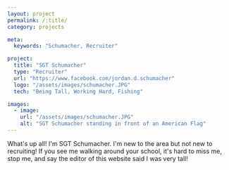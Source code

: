 ```yaml
---
layout: project
permalink: /:title/
category: projects

meta:
  keywords: "Schumacher, Recruiter"

project:
  title: "SGT Schumacher"
  type: "Recruiter"
  url: "https://www.facebook.com/jordan.d.schumacher"
  logo: "/assets/images/schumacher.JPG"
  tech: "Being Tall, Working Hard, Fishing"

images:
  - image:
    url: "/assets/images/schumacher.JPG"
    alt: "SGT Schumacher standing in front of an American Flag"
---
```

<p>What's up all! I'm SGT Schumacher. I'm new to the area but not new to recruiting! If you see me walking around your school, it's hard to miss me, stop me, and say the editor of this website said I was very tall! </p>